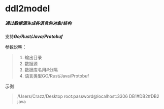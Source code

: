 # ddl2model 

##### 通过数据源生成各语言的对象/结构

支持***Go/Rust/Java/Protobuf***

参数说明：

> 1. 输出目录
> 2. 数据源
> 3. 数据库名用#分隔
> 4. 语言类型GO/Rust/Java/Protobuf


示例

>  /Users/Crazz/Desktop root:password@localhost:3306 DB1#DB2#DB2 java
